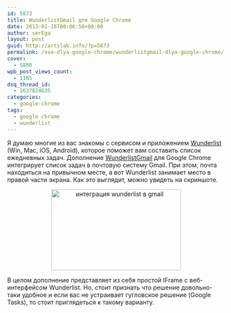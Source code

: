```yaml
---
id: 5873
title: WunderlistGmail для Google Chrome
date: 2013-01-16T00:06:50+00:00
author: serEga
layout: post
guid: http://artslab.info/?p=5873
permalink: /vse-dlya-google-chrome/wunderlistgmail-dlya-google-chrome/
cover:
  - 5890
wpb_post_views_count:
  - 1185
dsq_thread_id:
  - 1637824635
categories:
  - google-chrome
tags:
  - google chrome
  - wunderlist
---
```

Я думаю многие из вас знакомы с сервисом и приложением [Wunderlist](https://www.wunderlist.com/) (Win, Mac, iOS, Android), которое поможет вам составить список ежедневных задач. Дополнение [WunderlistGmail](https://chrome.google.com/webstore/detail/wunderlistgmail/hdhkganakjepbeggfjmdplecbdcfldck/related) для Google Chrome интегрирует список задач в почтовую систему Gmail.
При этом, почта находиться на привычном месте, а вот Wunderlist занимает место в правой части экрана. Как это выглядит, можно увидеть на скриншоте.

<center>
  <a href="{{site.img_cdn}}/wunderlist_gmail.jpg"><img src="{{site.img_cdn}}/wunderlist_gmail-300x187.jpg" alt="интеграция wunderlist в gmail" title="wunderlist_gmail" width="300" height="187" class="aligncenter size-medium wp-image-5874" srcset="{{site.img_cdn}}/wunderlist_gmail-300x187.jpg 300w, {{site.img_cdn}}/wunderlist_gmail.jpg 639w" sizes="(max-width: 300px) 100vw, 300px" /></a>
</center>

В целом дополнение представляет из себя простой IFrame с веб-интерфейсом Wunderlist. Но, стоит признать что решение довольно-таки удобное и если вас не устраивает гугловское решение (Google Tasks), то стоит приглядеться к такому варианту.